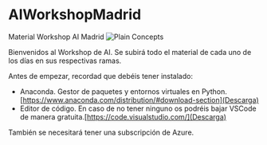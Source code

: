 # AIWorkshopMadrid
Material Workshop AI Madrid ![Plain Concepts](https://pbs.twimg.com/profile_images/976147159660851203/Ui_aSEjg_400x400.jpg)

Bienvenidos al Workshop de AI. Se subirá todo el material de cada uno de los días en sus respectivas ramas.

Antes de empezar, recordad que debéis tener instalado:

- Anaconda. Gestor de paquetes y entornos virtuales en Python. [https://www.anaconda.com/distribution/#download-section](Descarga)
- Editor de código. En caso de no tener ninguno os podréis bajar VSCode de manera gratuita.[https://code.visualstudio.com/](Descarga)

También se necesitará tener una subscripción de Azure.
